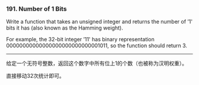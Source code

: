 ### 191. Number of 1 Bits

Write a function that takes an unsigned integer and returns the number of ’1' bits it has (also known as the Hamming weight).

For example, the 32-bit integer ’11' has binary representation 00000000000000000000000000001011, so the function should return 3.

* * *

给定一个无符号整数，返回这个数字中所有位上1的个数（也被称为汉明权重）。

直接移动32次统计即可。   

